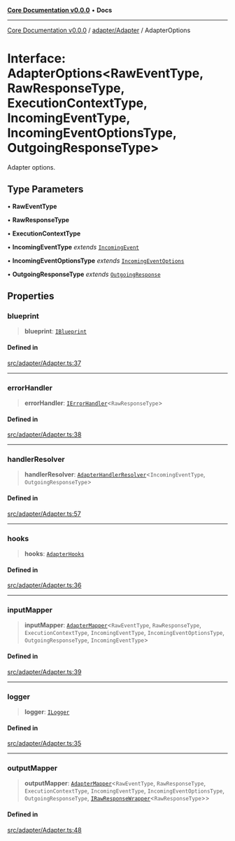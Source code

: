 [**Core Documentation v0.0.0**](../../../README.md) • **Docs**

***

[Core Documentation v0.0.0](../../../modules.md) / [adapter/Adapter](../README.md) / AdapterOptions

# Interface: AdapterOptions\<RawEventType, RawResponseType, ExecutionContextType, IncomingEventType, IncomingEventOptionsType, OutgoingResponseType\>

Adapter options.

## Type Parameters

• **RawEventType**

• **RawResponseType**

• **ExecutionContextType**

• **IncomingEventType** *extends* [`IncomingEvent`](../../../events/IncomingEvent/classes/IncomingEvent.md)

• **IncomingEventOptionsType** *extends* [`IncomingEventOptions`](../../../events/IncomingEvent/interfaces/IncomingEventOptions.md)

• **OutgoingResponseType** *extends* [`OutgoingResponse`](../../../events/OutgoingResponse/classes/OutgoingResponse.md)

## Properties

### blueprint

> **blueprint**: [`IBlueprint`](../../../definitions/type-aliases/IBlueprint.md)

#### Defined in

[src/adapter/Adapter.ts:37](https://github.com/stonemjs/core/blob/65be5a9387baf469de681455799e33a2688aa3c9/src/adapter/Adapter.ts#L37)

***

### errorHandler

> **errorHandler**: [`IErrorHandler`](../../../definitions/interfaces/IErrorHandler.md)\<`RawResponseType`\>

#### Defined in

[src/adapter/Adapter.ts:38](https://github.com/stonemjs/core/blob/65be5a9387baf469de681455799e33a2688aa3c9/src/adapter/Adapter.ts#L38)

***

### handlerResolver

> **handlerResolver**: [`AdapterHandlerResolver`](../../../definitions/type-aliases/AdapterHandlerResolver.md)\<`IncomingEventType`, `OutgoingResponseType`\>

#### Defined in

[src/adapter/Adapter.ts:57](https://github.com/stonemjs/core/blob/65be5a9387baf469de681455799e33a2688aa3c9/src/adapter/Adapter.ts#L57)

***

### hooks

> **hooks**: [`AdapterHooks`](../../../definitions/interfaces/AdapterHooks.md)

#### Defined in

[src/adapter/Adapter.ts:36](https://github.com/stonemjs/core/blob/65be5a9387baf469de681455799e33a2688aa3c9/src/adapter/Adapter.ts#L36)

***

### inputMapper

> **inputMapper**: [`AdapterMapper`](../../AdapterMapper/classes/AdapterMapper.md)\<`RawEventType`, `RawResponseType`, `ExecutionContextType`, `IncomingEventType`, `IncomingEventOptionsType`, `OutgoingResponseType`, `IncomingEventType`\>

#### Defined in

[src/adapter/Adapter.ts:39](https://github.com/stonemjs/core/blob/65be5a9387baf469de681455799e33a2688aa3c9/src/adapter/Adapter.ts#L39)

***

### logger

> **logger**: [`ILogger`](../../../definitions/interfaces/ILogger.md)

#### Defined in

[src/adapter/Adapter.ts:35](https://github.com/stonemjs/core/blob/65be5a9387baf469de681455799e33a2688aa3c9/src/adapter/Adapter.ts#L35)

***

### outputMapper

> **outputMapper**: [`AdapterMapper`](../../AdapterMapper/classes/AdapterMapper.md)\<`RawEventType`, `RawResponseType`, `ExecutionContextType`, `IncomingEventType`, `IncomingEventOptionsType`, `OutgoingResponseType`, [`IRawResponseWrapper`](../../../definitions/interfaces/IRawResponseWrapper.md)\<`RawResponseType`\>\>

#### Defined in

[src/adapter/Adapter.ts:48](https://github.com/stonemjs/core/blob/65be5a9387baf469de681455799e33a2688aa3c9/src/adapter/Adapter.ts#L48)
